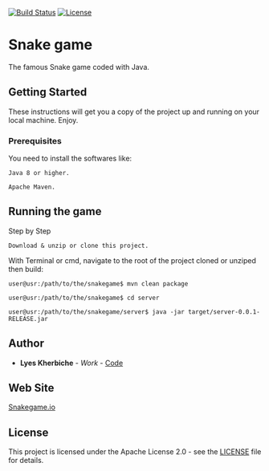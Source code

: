 [![Build Status](https://travis-ci.com/kherbiche/snakegame.svg?branch=master)](https://travis-ci.com/kherbiche/snakegame)
[![License](http://img.shields.io/:license-apache-brightgreen.svg)](http://www.apache.org/licenses/LICENSE-2.0.html)
# Snake game
 The famous Snake game coded with Java.

## Getting Started
These instructions will get you a copy of the project up and running on your local machine. Enjoy.

### Prerequisites
 You need to install the softwares like:
 ```
 Java 8 or higher.
 ```
 ```
 Apache Maven.
 ```
## Running the game
 Step by Step
 ```
 Download & unzip or clone this project.
 ```
 With Terminal or cmd, navigate to the root of the project cloned or unziped then build:
 ```
 user@usr:/path/to/the/snakegame$ mvn clean package
 ```
 ```
 user@usr:/path/to/the/snakegame$ cd server
 ```
 ```
 user@usr:/path/to/the/snakegame/server$ java -jar target/server-0.0.1-RELEASE.jar
 ```
## Author

* **Lyes Kherbiche** - *Work* - [Code](https://github.com/kherbiche/snakegame)

## Web Site

[Snakegame.io](https://kherbiche.github.io/snakegame/)

## License

This project is licensed under the Apache License 2.0 - see the [LICENSE](LICENSE) file for details.
 
